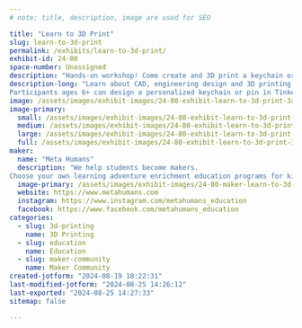 ```yaml
---
# note: title, description, image are used for SEO

title: "Learn to 3D Print"
slug: learn-to-3d-print
permalink: /exhibits/learn-to-3d-print/
exhibit-id: 24-80
space-number: Unassigned
description: "Hands-on workshop! Come create and 3D print a keychain or a pin. "
description-long: "Learn about CAD, engineering design and 3D printing with this fun hands-on workshop.
Participants ages 6+ can design a personalized keychain or pin in TinkerCAD, and 3D print it!"
image: /assets/images/exhibit-images/24-80-exhibit-learn-to-3d-print-3a5e74fe-4c79-43bb-8d73-9de83c9a6aec-2-large.JPG
image-primary: 
  small: /assets/images/exhibit-images/24-80-exhibit-learn-to-3d-print-3a5e74fe-4c79-43bb-8d73-9de83c9a6aec-2-small.JPG
  medium: /assets/images/exhibit-images/24-80-exhibit-learn-to-3d-print-3a5e74fe-4c79-43bb-8d73-9de83c9a6aec-2-medium.JPG
  large: /assets/images/exhibit-images/24-80-exhibit-learn-to-3d-print-3a5e74fe-4c79-43bb-8d73-9de83c9a6aec-2-large.JPG
  full: /assets/images/exhibit-images/24-80-exhibit-learn-to-3d-print-3a5e74fe-4c79-43bb-8d73-9de83c9a6aec-2-full.JPG
maker: 
  name: "Meta Humans"
  description: "We help students become makers.
Choose your own learning adventure enrichment education programs for kids 7 to 17. Engineering design, video game design, coding, makerspace, robotics and more."
  image-primary: /assets/images/exhibit-images/24-80-maker-learn-to-3d-print-logo-metahumans-medium.png
  website: https://www.metahumans.com
  instagram: https://www.instagram.com/metahumans_education
  facebook: https://www.facebook.com/metahumans_education
categories: 
  - slug: 3d-printing
    name: 3D Printing
  - slug: education
    name: Education
  - slug: maker-community
    name: Maker Community
created-jotform: "2024-08-19 18:22:31"
last-modified-jotform: "2024-08-25 14:26:12"
last-exported: "2024-08-25 14:27:33"
sitemap: false

---
```

